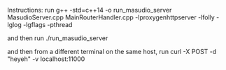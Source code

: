 Instructions:
run g++ -std=c++14 -o run_masudio_server MasudioServer.cpp MainRouterHandler.cpp -lproxygenhttpserver -lfolly -lglog -lgflags -pthread

and then run ./run_masudio_server

and then from a different terminal on the same host, run curl -X POST -d "heyeh" -v localhost:11000
